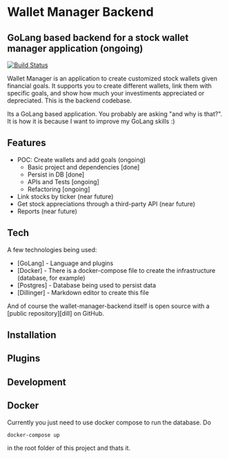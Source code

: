 # Wallet Manager Backend
## GoLang based backend for a stock wallet manager application (ongoing)

[![Build Status](https://travis-ci.org/joemccann/dillinger.svg?branch=master)](https://travis-ci.org/joemccann/dillinger)

Wallet Manager is an application to create customized stock wallets given financial goals. It supports you to create different wallets, link them with specific goals, and show how much your investiments appreciated or depreciated. This is the backend codebase.

Its a GoLang based application. You probably are asking "and why is that?". It is how it is because I want to improve my GoLang skills :)

## Features

- POC: Create wallets and add goals (ongoing)
    - Basic project and dependencies [done]
    - Persist in DB [done]
    - APIs and Tests [ongoing]
    - Refactoring [ongoing]
- Link stocks by ticker (near future)
- Get stock appreciations through a third-party API (near future)
- Reports (near future)


## Tech

A few technologies being used:

- [GoLang] - Language and plugins
- [Docker] - There is a docker-compose file to create the infrastructure (database, for example)
- [Postgres] - Database being used to persist data
- [Dillinger] - Markdown editor to create this file

And of course the wallet-manager-backend itself is open source with a [public repository][dill]
 on GitHub.

## Installation



## Plugins


## Development


## Docker

Currently you just need to use docker compose to run the database. Do

```sh
docker-compose up
```

in the root folder of this project and thats it.

